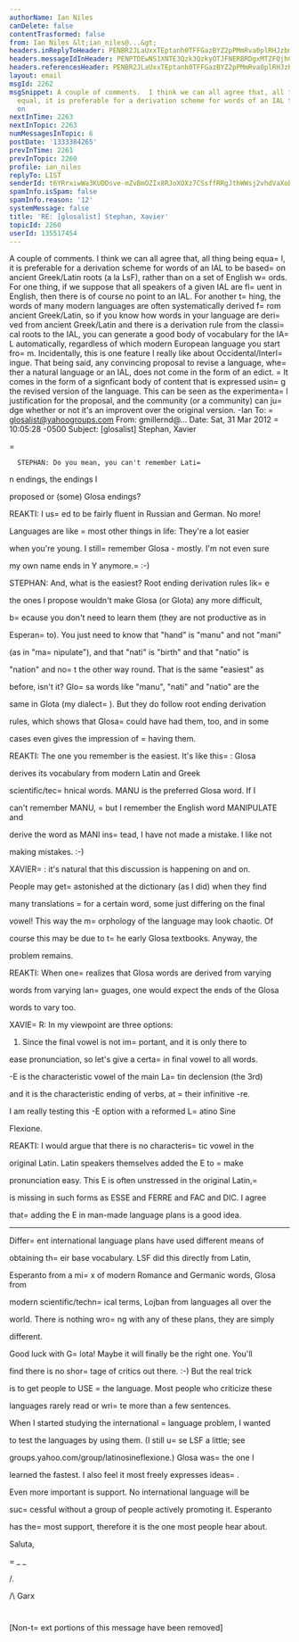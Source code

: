 ```yaml
---
authorName: Ian Niles
canDelete: false
contentTrasformed: false
from: Ian Niles &lt;ian_niles@...&gt;
headers.inReplyToHeader: PENBR2JLaUxxTEptanh0TFFGazBYZ2pPMmRva0plRHJzbmNhVkZSMzVCYVdLej1xTGcwd0BtYWlsLmdtYWlsLmNvbT4=
headers.messageIdInHeader: PENPTDEwNS1XNTE3Qzk3QzkyOTJFNERBRDgxMTZFQjhCNEMwQHBoeC5nYmw+
headers.referencesHeader: PENBR2JLaUxxTEptanh0TFFGazBYZ2pPMmRva0plRHJzbmNhVkZSMzVCYVdLej1xTGcwd0BtYWlsLmdtYWlsLmNvbT4=
layout: email
msgId: 2262
msgSnippet: A couple of comments.  I think we can all agree that, all thing being
  equal, it is preferable for a derivation scheme for words of an IAL to be based
  on
nextInTime: 2263
nextInTopic: 2263
numMessagesInTopic: 6
postDate: '1333384265'
prevInTime: 2261
prevInTopic: 2260
profile: ian_niles
replyTo: LIST
senderId: t6YRrxiwWa3KUDDsve-mZvBmOZIx8RJoXOXz7CSsffRRgJthWWsj2vhdVaXoEIDKTGewj81O-5aKcMDCS0EUwqfvzYY01_qd
spamInfo.isSpam: false
spamInfo.reason: '12'
systemMessage: false
title: 'RE: [glosalist] Stephan, Xavier'
topicId: 2260
userId: 135517454
---
```



A couple of comments.  I think we can all agree that, all thing being equa=
l, it is preferable for a derivation scheme for words of an IAL to be based=
 on ancient Greek/Latin roots (a la LsF), rather than on a set of English w=
ords.  For one thing, if we suppose that all speakers of a given IAL are fl=
uent in English, then there is of course no point to an IAL.  For another t=
hing, the words of many modern languages are often systematically derived f=
rom ancient Greek/Latin, so if you know how words in your language are deri=
ved from ancient Greek/Latin and there is a derivation rule from the classi=
cal roots to the IAL, you can generate a good body of vocabulary for the IA=
L automatically, regardless of which modern European language you start fro=
m.  Incidentally, this is one feature I really like about Occidental/Interl=
ingue.   That being said, any convincing proposal to revise a language, whe=
ther a natural language or an IAL, does not come in the form of an edict.  =
It comes in the form of a signficant body of content that is expressed usin=
g the revised version of the language.  This can be seen as the experimenta=
l justification for the proposal, and the community (or a community) can ju=
dge whether or not it's an improvent over the original version.  -Ian
 To: =
glosalist@yahoogroups.com
From: gmillernd@...
Date: Sat, 31 Mar 2012 =
10:05:28 -0500
Subject: [glosalist] Stephan, Xavier


















 



=
  


    
      
      
      STEPHAN: Do you mean, you can't remember Lati=
n endings, the endings I

proposed or (some) Glosa endings?



REAKTI: I us=
ed to be fairly fluent in Russian and German. No more!

Languages are like =
most other things in life: They're a lot easier

when you're young. I still=
 remember Glosa - mostly. I'm not even sure

my own name ends in Y anymore.=
 :-)



STEPHAN: And, what is the easiest? Root ending derivation rules lik=
e

the ones I propose wouldn't make Glosa (or Glota) any more difficult,

b=
ecause you don't need to learn them (they are not productive as in

Esperan=
to). You just need to know that "hand" is "manu" and not "mani"

(as in "ma=
nipulate"), and that "nati" is "birth" and that "natio" is

"nation" and no=
t the other way round. That is the same "easiest" as

before, isn't it? Glo=
sa words like "manu", "nati" and "natio" are the

same in Glota (my dialect=
). But they do follow root ending derivation

rules, which shows that Glosa=
 could have had them, too, and in some

cases even gives the impression of =
having them.



REAKTI: The one you remember is the easiest. It's like this=
: Glosa

derives its vocabulary from modern Latin and Greek

scientific/tec=
hnical words. MANU is the preferred Glosa word. If I

can't remember MANU, =
but I remember the English word MANIPULATE and

derive the word as MANI ins=
tead, I have not made a mistake. I like not

making mistakes. :-)



XAVIER=
: it's natural that this discussion is happening on and on.

People may get=
 astonished at the dictionary (as I did) when they find

many translations =
for a certain word, some just differing on the final

vowel! This way the m=
orphology of the language may look chaotic. Of

course this may be due to t=
he early Glosa textbooks. Anyway, the

problem remains.



REAKTI: When one=
 realizes that Glosa words are derived from varying

words from varying lan=
guages, one would expect the ends of the Glosa

words to vary too.



XAVIE=
R: In my viewpoint are three options:



1. Since the final vowel is not im=
portant, and it is only there to

ease pronunciation, so let's give a certa=
in final vowel to all words.

-E is the characteristic vowel of the main La=
tin declension (the 3rd)

and it is the characteristic ending of verbs, at =
their infinitive -re.

I am really testing this -E option with a reformed L=
atino Sine

Flexione.



REAKTI: I would argue that there is no characteris=
tic vowel in the

original Latin. Latin speakers themselves added the E to =
make

pronunciation easy. This E is often unstressed in the original Latin,=


is missing in such forms as ESSE and FERRE and FAC and DIC. I agree

that=
 adding the E in man-made language plans is a good idea.



* * *



Differ=
ent international language plans have used different means of

obtaining th=
eir base vocabulary. LSF did this directly from Latin,

Esperanto from a mi=
x of modern Romance and Germanic words, Glosa from

modern scientific/techn=
ical terms, Lojban from languages all over the

world. There is nothing wro=
ng with any of these plans, they are simply

different.



Good luck with G=
lota! Maybe it will finally be the right one. You'll

find there is no shor=
tage of critics out there. :-) But the real trick

is to get people to USE =
the language. Most people who criticize these

languages rarely read or wri=
te more than a few sentences.



When I started studying the international =
language problem, I wanted

to test the languages by using them. (I still u=
se LSF a little; see

groups.yahoo.com/group/latinosineflexione.) Glosa was=
 the one I

learned the fastest. I also feel it most freely expresses ideas=
.



Even more important is support. No international language will be

suc=
cessful without a group of people actively promoting it. Esperanto

has the=
 most support, therefore it is the one most people hear about.



Saluta,

=
_ _

/.

/\   Garx

#



    
     

    
    






   		 	   		  

[Non-t=
ext portions of this message have been removed]


